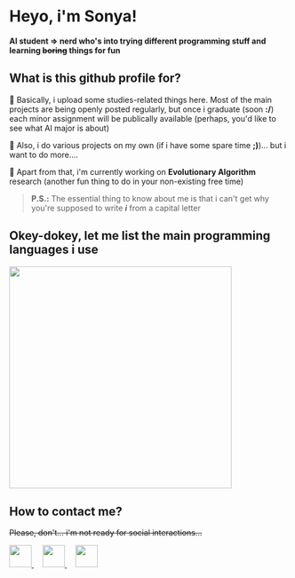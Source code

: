 # Heyo, i'm Sonya!
**AI student => nerd who's into trying different programming stuff and learning ~~boring~~ things for fun**

## What is this github profile for?

:turtle: Basically, i upload some studies-related things here. Most of the main projects are being openly posted regularly, but once i graduate (soon  **:/**) each minor assignment will be publically available (perhaps, you'd like to see what AI major is about)

:turtle: Also, i do various projects on my own (if i have some spare time **;)**)... but i want to do more....

:turtle: Apart from that, i'm currently working on **Evolutionary Algorithm** research (another fun thing to do in your non-existing free time)

> **P.S.:** The essential thing to know about me is that i can't get why you're supposed to write ___i___ from a capital letter

## Okey-dokey, let me list the main programming languages i use

<img src="https://github-readme-stats.vercel.app/api/top-langs/?username=allsuitablenamesarealreadytaken&hide=css,html,jupyter%20notebook,purebasic,tex&theme=tokyonight&count-private=true&layout=compact" width="400"/>

## How to contact me?

~~Please, don't... i'm not ready for social interactions...~~

<a href="https://www.linkedin.com/in/sofya-aksenyuk/">
    <img height="40" width="40" src="https://cdn2.iconfinder.com/data/icons/social-icon-3/512/social_style_3_in-306.png"/>
</a>
&nbsp
&nbsp
<a href="https://discordapp.com/users/sonya#0690">
    <img height="40" width="40" src="https://cdn2.iconfinder.com/data/icons/gaming-platforms-squircle/250/discord_squircle-512.png"/>
</a>
&nbsp
&nbsp
<a href="mailto:aksenyuk.sofya@gmail.com">
    <img height="40" width="40" src="https://cdn2.iconfinder.com/data/icons/social-media-2304/64/06-gmail-512.png"/>
</a>
